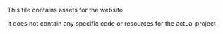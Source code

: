 This file contains assets for the website

It does not contain any specific code or resources for the actual project